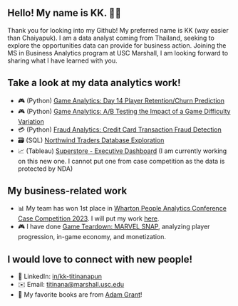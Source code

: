 ## Hello! My name is KK. 👋🏼

Thank you for looking into my Github! My preferred name is KK (way easier than Chaiyapuk). I am a data analyst coming from Thailand, seeking to explore the opportunities data can provide for business action. Joining the MS in Business Analytics program at USC Marshall, I am looking forward to sharing what I have learned with you.

## Take a look at my data analytics work!

- 🎮 (Python) [Game Analytics: Day 14 Player Retention/Churn Prediction](https://github.com/kk-chaiyapuk/Game_Analytics_D14_Retention_Prediction)
- 🎮 (Python) [Game Analytics: A/B Testing the Impact of a Game Difficulty Variation](https://github.com/kk-chaiyapuk/Game_Analytics_AB_Test_Difficulty_Effect)
- 💳 (Python) [Fraud Analytics: Credit Card Transaction Fraud Detection](https://github.com/kk-chaiyapuk/Fraud_Detection_Credit_Card_Transaction)
- 🗃️ (SQL) [Northwind Traders Database Exploration](https://github.com/kk-chaiyapuk/SQL-Northwind_Traders_Database)
- 📈 (Tableau) [Superstore - Executive Dashboard](https://public.tableau.com/app/profile/chaiyapuk.kk.titinanapun/viz/Superstore-ExecutiveDashboard_17047628662920/Overview-Profit) (I am currently working on this new one. I cannot put one from case competition as the data is protected by NDA)

## My business-related work
- 📊 My team has won 1st place in [Wharton People Analytics Conference Case Competition 2023](https://www.youtube.com/watch?v=knH6NrAmbPM). I will put my work [here](https://github.com/kk-chaiyapuk/Wharton_People_Analytics_Case_Competition_2023).
- 🎮 I have done [Game Teardown: MARVEL SNAP](https://www.linkedin.com/in/kk-titinanapun/details/projects/1635546520031/single-media-viewer), analyzing player progression, in-game economy, and monetization. 

## I would love to connect with new people!

- 👔 LinkedIn: [in/kk-titinanapun](https://www.linkedin.com/in/kk-titinanapun)
- ✉️ Email: titinana@marshall.usc.edu
- 📖 My favorite books are from [Adam Grant](https://adamgrant.net/book/think-again/)!

